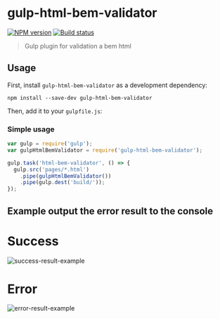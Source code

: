 # gulp-html-bem-validator  
[![NPM version][npm-image]][npm-url] [![Build status][travis-image]][travis-url]
> Gulp plugin for validation a bem html

## Usage

First, install `gulp-html-bem-validator` as a development dependency:

```shell
npm install --save-dev gulp-html-bem-validator
```

Then, add it to your `gulpfile.js`:

### Simple usage
```javascript
var gulp = require('gulp');
var gulpHtmlBemValidator = require('gulp-html-bem-validator');

gulp.task('html-bem-validator', () => {
  gulp.src('pages/*.html')
    .pipe(gulpHtmlBemValidator())
    .pipe(gulp.dest('build/'));
});
```

## Example output the error result to the console
 
# Success 
![success-result-example](https://lh3.googleusercontent.com/CI__G-pJAk9uyxFKABAVeePzTYCmBOgDkRGwgnE1xqd0dZNjraxTy0BKpDJ4iI4vLUCsugXCnWTWFqKtXT_irGa-ZGlSdX_yMyRzvwx7Fb4IWPeRvBamuOq-LuLjvA8ZVLNsHvE45Q=w1157-h32-no)

# Error
![error-result-example](https://lh3.googleusercontent.com/aw2V-r8uRt25GeR3NqefAVqhomPef7z-j7zv5-vTeUphd4Rhfwo60J05qvMRMO5faHGVJOeGuWRFLOim0krO-dx2amtn7kHSXUMrdsxBIdyh9QZ0UPJ75XbKsxrz5ROckhl2dh3oAw=w1227-h375-no)

[travis-url]: https://travis-ci.com/dDenysS/gulp-html-bem-validator
[travis-image]: https://travis-ci.com/dDenysS/gulp-html-bem-validator.svg?branch=master
[npm-url]: https://npmjs.org/package/gulp-html-bem-validator
[npm-image]: https://badge.fury.io/js/gulp-html-bem-validator.svg
